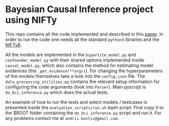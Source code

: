 # Bayesian Causal Inference project using NIFTy

This repo contains all the code implemented and described in this [paper](https://github.com/Cosmicstring/Bayesian-Causal-Inference-with-IFT/tree/main/paper). In order to run the code one needs all the standard `python3` libraries and the [NIFTy8](https://gitlab.mpcdf.mpg.de/ift/nifty).

All the models are implemented in the `bipartite_model.py` and `confounder_model.py` with their shared options implemented inside `causal_model.py`, which also contains the method for estimating model evidences (the `_get_evidence(**args)`). For changing the hyperparameters of the models themselves take a look into the `config.json` file. The `data_processing_utilities.py` contains the relevant setup information for configuring the code arguments (look into `Parser`). Main pyscript is `do_bci_inference.py` which does the actual tests.

An example of how to run the tests and select models / testcases is presented inside the `evaluation_scripts/run.sh` bash script. First copy it to the $ROOT folder containing the `do_bci_inference.py` script and run it. For any problems contact me at `andrii.kostic@gmail.com`. 
